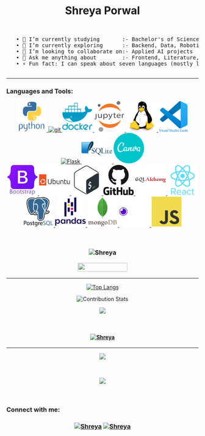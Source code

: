 <h1 align="center" color="cyan">Shreya Porwal</h1><br>


<p align="center">
  <pre color="teal">
   &bull; 🔭 I’m currently studying       :- Bachelor's of Science at Indian Institute of Technology, Madras
   &bull; 🌱 I’m currently exploring      :- Backend, Data, Robotics
   &bull; 👯 I’m looking to collaborate on:- Applied AI projects
   &bull; 💬 Ask me anything about        :- Frontend, Literature, Graphic Design
   &bull; ⚡ Fun fact: I can speak about seven languages (mostly local) 😎 
 </pre>

<hr/>

<h3 align="left">Languages and Tools:</h3>
<div>
<p align="center">
<a href="https://www.python.org/" target="_blank"> <img src="https://github.com/devicons/devicon/blob/master/icons/python/python-original-wordmark.svg" alt="Python" width="80" height="80"/> </a>
<a href="https://git-scm.com/" target="_blank"> <img src="https://www.vectorlogo.zone/logos/git-scm/git-scm-icon.svg" alt="git"  width="80" height="80"/> </a> 
<a href="https://www.docker.com/" target="_blank"> <img src="https://github.com/devicons/devicon/blob/master/icons/docker/docker-plain-wordmark.svg" alt="Docker" width="80" height="80"/> </a>
<a href="https://jupyter.org/" target="_blank"> <img src="https://github.com/devicons/devicon/blob/master/icons/jupyter/jupyter-original-wordmark.svg" alt="Jupyter"  width="80" height="80"/> </a>
<a href="https://www.linux.org/" target="_blank"> <img src="https://github.com/devicons/devicon/blob/master/icons/linux/linux-original.svg" alt="Linux" width="80" height="80"/> </a>
<a href="https://code.visualstudio.com/" target="_blank"> <img src="https://github.com/devicons/devicon/blob/master/icons/vscode/vscode-original-wordmark.svg" alt="VSCode"  width="80" height="80"/> </a>
<a href="https://flask.palletsprojects.com/" target="_blank"> <img src="https://flask.palletsprojects.com/en/3.0.x/_images/flask-horizontal.png" alt="Flask" width="100" height="80"/> </a>
<a href="https://www.sqlite.org/"  style="background:#fffff" target="_blank"> <img src="https://github.com/devicons/devicon/blob/master/icons/sqlite/sqlite-original-wordmark.svg" alt="SQLite"  width="80" height="80"/> </a>
<a href="https://www.canva.com/" target="_blank"> <img src="https://github.com/devicons/devicon/blob/master/icons/canva/canva-original.svg" alt="Canva"  width="80" height="80"/> </a> <br>
<a href="https://getbootstrap.com/" target="_blank"> <img src="https://github.com/devicons/devicon/blob/master/icons/bootstrap/bootstrap-original-wordmark.svg" alt="Bootstrap"  width="80" height="80"/> </a>
<a href="https://ubuntu.com/" target="_blank"> <img src="https://github.com/devicons/devicon/blob/master/icons/ubuntu/ubuntu-original-wordmark.svg" alt="Ubuntu"  width="80" height="80"/> </a>
<a href="https://www.gnu.org/software/bash/" target="_blank"> <img src="https://github.com/devicons/devicon/blob/master/icons/bash/bash-original.svg" alt="Bash"  width="80" height="80"/> </a>
<a href="https:/github.com/" target="_blank"> <img src="https://github.com/devicons/devicon/blob/master/icons/github/github-original-wordmark.svg" alt="Github"  width="80" height="80"/> </a>
<a href="https://www.sqlalchemy.org/" target="_blank"> <img src="https://github.com/devicons/devicon/blob/master/icons/sqlalchemy/sqlalchemy-original-wordmark.svg" alt="SQLalchemy"  width="80" height="80"/> </a>
<a href="https://reactjs.org/" target="_blank"> <img src="https://github.com/devicons/devicon/blob/master/icons/react/react-original-wordmark.svg" alt="React"  width="80" height="80"/> </a>
<a href="https://www.postgresql.org/" target="_blank"> <img src="https://github.com/devicons/devicon/blob/master/icons/postgresql/postgresql-original-wordmark.svg" alt="Postgres"  width="80" height="80"/> </a>
<a href="https://pandas.pydata.org/" target="_blank"> <img src="https://github.com/devicons/devicon/blob/master/icons/pandas/pandas-original-wordmark.svg" alt="Pandas"  width="80" height="80"/> </a>
<a href="https://www.mongodb.com/" target="_blank"> <img src="https://github.com/devicons/devicon/blob/master/icons/mongodb/mongodb-original-wordmark.svg" alt="MongoDB"  width="80" height="80"/> </a>
<a href="https://insomnia.rest/" target="_blank"> <img src="https://github.com/devicons/devicon/blob/master/icons/insomnia/insomnia-original-wordmark.svg" alt="Insomnia"  width="80" height="80"/> </a>
<a href="https://developer.mozilla.org/en-US/docs/Web/JavaScript" target="_blank"> <img src="https://github.com/devicons/devicon/blob/master/icons/javascript/javascript-original.svg" alt="JavaScript"  width="80" height="80"/> </a>
</p><br>

</div>

<h3 align="center"> <img src="https://komarev.com/ghpvc/?username=Gautam-flash&label=Profile%20views&color=008080&style=plastic" height=24 width=130 alt="Shreya" /> </h3>

<p align="center"><a href="https://akshaygautam.me"><img src="https://img.shields.io/website?url=https://akshaygautam.me&logo=github&style=plastic" height=23 width=130/></a></p><hr>


<div align="center">


[![Top Langs](https://github-readme-stats.vercel.app/api/top-langs/?username=porwalshreyaa)](https://github.com/porwalshreyaa/github-readme-stats) <br>



![Contribution Stats](https://github-readme-stats.vercel.app/api?username=porwalshreyaa&show_icons=true&locale=en&theme=cobalt) <br>



</div>

<p align="center"><img src="https://github-readme-streak-stats.herokuapp.com/?user=porwalshreyaa&theme=holi"/></p><br>
<h4 align="center"> <a href="https://github.com/ryo-ma/github-profile-trophy"><img src="https://github-profile-trophy.vercel.app/?username=porwalshreyaa&theme=dark&row=2&column=4" alt="Shreya" /></a></h4><hr>
<p align="center"><img src="https://stats.quine.sh/shreyaporwal/topics-over-time?theme=dark)](https://quine.sh?utm_source=widgets&utm_campaign=shreyaporwal" /></p><br>


<p align="center"><img src="https://github-readme-stats.vercel.app/api?username=porwalshreyaa&repo=github-readme-stats&cache_seconds=86400&theme=holi" /></p><br>




<h3 align="left">Connect with me:</h3>
<h3 align="center">
<a href="https://twitter.com/IamShreyaPorwal" target="blank"><img align="center" src="https://raw.githubusercontent.com/rahuldkjain/github-profile-readme-generator/master/src/images/icons/Social/twitter.svg" alt="Shreya" height="30" width="40" /></a>
<a href="https://www.linkedin.com/in/porwalshreya" target="blank"><img align="center" src="https://raw.githubusercontent.com/rahuldkjain/github-profile-readme-generator/master/src/images/icons/Social/linked-in-alt.svg" alt="Shreya" height="30" width="40" /></a>
</h3>


 
 <br>

